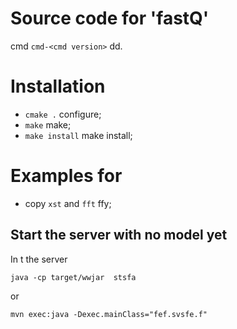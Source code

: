 Source code for 'fastQ' 
==========

cmd `cmd-<cmd version>` dd.

# Installation #

* `cmake .` configure;
* `make` make;
* `make install` make install;

# Examples for  #

* copy `xst` and `fft` ffy;

## Start the server with no model yet ##

In t the server

    java -cp target/wwjar  stsfa

or

    mvn exec:java -Dexec.mainClass="fef.svsfe.f"

